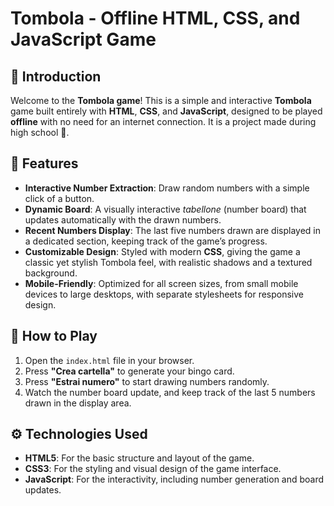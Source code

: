 # Tombola - Offline HTML, CSS, and JavaScript Game

## 🎉 **Introduction**
Welcome to the **Tombola game**! This is a simple and interactive **Tombola** game built entirely with **HTML**, **CSS**, and **JavaScript**, designed to be played **offline** with no need for an internet connection. It is a project made during high school 🏫.

## 🚀 **Features**
- **Interactive Number Extraction**: Draw random numbers with a simple click of a button.
- **Dynamic Board**: A visually interactive *tabellone* (number board) that updates automatically with the drawn numbers.
- **Recent Numbers Display**: The last five numbers drawn are displayed in a dedicated section, keeping track of the game’s progress.
- **Customizable Design**: Styled with modern **CSS**, giving the game a classic yet stylish Tombola feel, with realistic shadows and a textured background.
- **Mobile-Friendly**: Optimized for all screen sizes, from small mobile devices to large desktops, with separate stylesheets for responsive design.

## 📱 **How to Play**
1. Open the `index.html` file in your browser.
2. Press **"Crea cartella"** to generate your bingo card.
3. Press **"Estrai numero"** to start drawing numbers randomly.
4. Watch the number board update, and keep track of the last 5 numbers drawn in the display area.

## ⚙️ **Technologies Used**
- **HTML5**: For the basic structure and layout of the game.
- **CSS3**: For the styling and visual design of the game interface.
- **JavaScript**: For the interactivity, including number generation and board updates.
